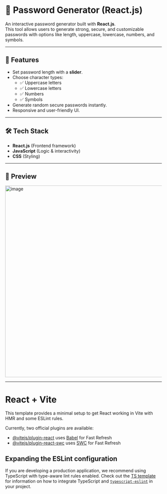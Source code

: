 # 🔑 Password Generator (React.js)

An interactive password generator built with **React.js**.  
This tool allows users to generate strong, secure, and customizable passwords with options like length, uppercase, lowercase, numbers, and symbols.

---

## 🚀 Features
- Set password length with a **slider**.
- Choose character types:
  - ✅ Uppercase letters  
  - ✅ Lowercase letters  
  - ✅ Numbers  
  - ✅ Symbols  
- Generate random secure passwords instantly.
- Responsive and user-friendly UI.

---

## 🛠️ Tech Stack
- **React.js** (Frontend framework)
- **JavaScript** (Logic & interactivity)
- **CSS** (Styling)

---

## 📸 Preview
<img width="1617" height="617" alt="image" src="https://github.com/user-attachments/assets/e0b3dbeb-4020-419c-bc32-0f9ccefcab73" />


---



# React + Vite

This template provides a minimal setup to get React working in Vite with HMR and some ESLint rules.

Currently, two official plugins are available:

- [@vitejs/plugin-react](https://github.com/vitejs/vite-plugin-react/blob/main/packages/plugin-react) uses [Babel](https://babeljs.io/) for Fast Refresh
- [@vitejs/plugin-react-swc](https://github.com/vitejs/vite-plugin-react/blob/main/packages/plugin-react-swc) uses [SWC](https://swc.rs/) for Fast Refresh

## Expanding the ESLint configuration

If you are developing a production application, we recommend using TypeScript with type-aware lint rules enabled. Check out the [TS template](https://github.com/vitejs/vite/tree/main/packages/create-vite/template-react-ts) for information on how to integrate TypeScript and [`typescript-eslint`](https://typescript-eslint.io) in your project.
